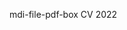 <v-btn
        outlined
        class="ma-2"
        color="primary"
        target="_blank"
        href="CV_MarioRamos_2022.pdf"
      >
        <v-icon left> mdi-file-pdf-box </v-icon>
        CV 2022
      </v-btn>